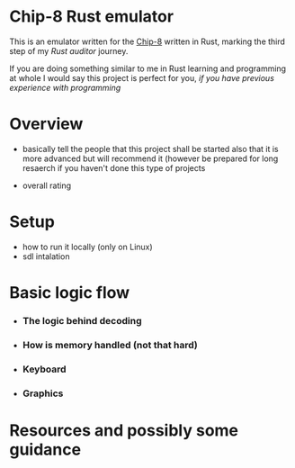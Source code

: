 # Chip-8 Rust emulator


This is an emulator written for the [Chip-8](https://en.m.wikipedia.org/wiki/CHIP-8) written in Rust,
marking the third step of my _Rust auditor_ journey.

If you are doing something similar to me in Rust learning and programming at whole
I would say this project is perfect for you, *if you have previous experience with programming*

# Overview
- basically tell the people that this project shall be started 
also that it is more advanced but will recommend it 
(however be prepared for long resaerch if you haven't done this type of projects

- overall rating

# Setup
- how to run it locally (only on Linux)
- sdl intalation

# Basic logic flow

- ### The logic behind decoding

- ### How is memory handled (not that hard)

- ### Keyboard

- ### Graphics


# Resources and possibly some guidance 


